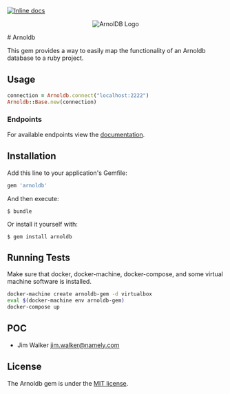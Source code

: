 [![Inline
docs](http://inch-ci.org/github/namely/arnoldb-ruby.svg)](http://inch-ci.org/github/namely/arnoldb-ruby)

<p align="center">
<img
src="https://raw.githubusercontent.com/namely/arnoldb-ruby/master/static/arnoldb-horizontal.png" alt="ArnolDB Logo" />
</p>
# Arnoldb

This gem provides a way to easily map the functionality of an Arnoldb database to
a ruby project.

## Usage

```ruby
connection = Arnoldb.connect("localhost:2222")
Arnoldb::Base.new(connection)
```

### Endpoints

For available endpoints view the [documentation](http://www.rubydoc.info/github/namely/arnoldb-ruby/master).

## Installation

Add this line to your application's Gemfile:

```ruby
gem 'arnoldb'
```

And then execute:

    $ bundle

Or install it yourself with:

    $ gem install arnoldb

## Running Tests

Make sure that docker, docker-machine, docker-compose, and some virtual machine
software is installed.

```bash
docker-machine create arnoldb-gem -d virtualbox
eval $(docker-machine env arnoldb-gem)
docker-compose up
```

## POC

- Jim Walker jim.walker@namely.com

## License

The Arnoldb gem is under the [MIT license](LICENSE).
